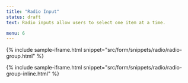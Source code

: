 ```yaml
---
title: "Radio Input"
status: draft
text: Radio inputs allow users to select one item at a time.

menu: 6
---
```


{% include sample-iframe.html snippet="src/form/snippets/radio/radio-group.html" %}

{% include sample-iframe.html snippet="src/form/snippets/radio/radio-group-inline.html" %}